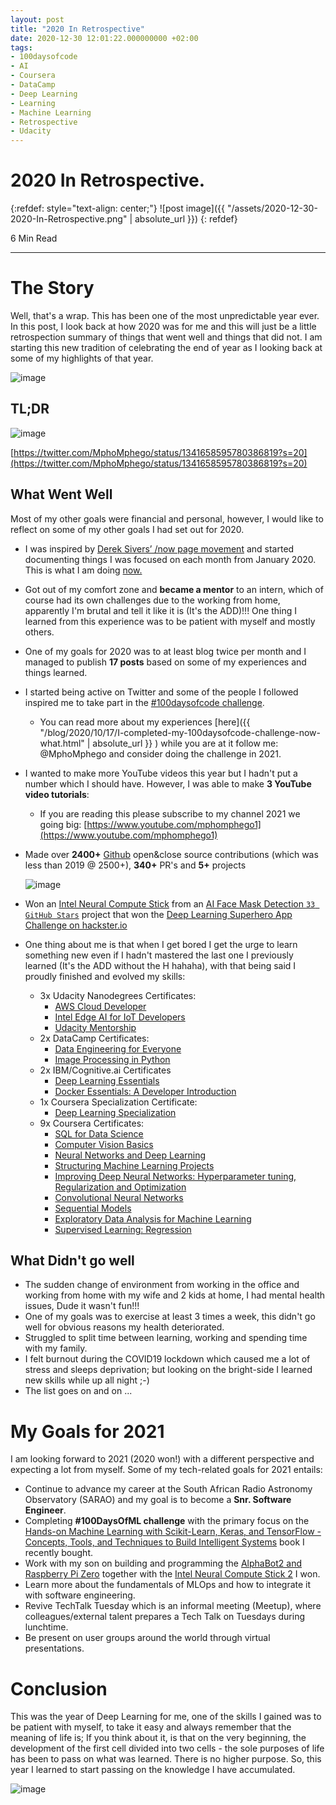 ```yaml
---
layout: post
title: "2020 In Retrospective"
date: 2020-12-30 12:01:22.000000000 +02:00
tags:
- 100daysofcode
- AI
- Coursera
- DataCamp
- Deep Learning
- Learning
- Machine Learning
- Retrospective
- Udacity
---
```

# 2020 In Retrospective.

{:refdef: style="text-align: center;"}
![post image]({{ "/assets/2020-12-30-2020-In-Retrospective.png" | absolute_url }})
{: refdef}

6 Min Read

-----------------------------------------------------------------------------------------

# The Story

Well, that's a wrap. This has been one of the most unpredictable year ever. In this post, I look back at how 2020 was for me and this will just be a little retrospection summary of things that went well and things that did not. I am starting this new tradition of celebrating the end of year as I looking back at some of my highlights of that year.

![image](https://user-images.githubusercontent.com/7910856/103358803-2b43ba80-4abf-11eb-9366-8444636c14d4.png)


## TL;DR

![image](https://user-images.githubusercontent.com/7910856/103348815-d2b2f400-4aa3-11eb-8887-4761ea9f1637.png)

[https://twitter.com/MphoMphego/status/1341658595780386819?s=20](https://twitter.com/MphoMphego/status/1341658595780386819?s=20)

## What Went Well

Most of my other goals were financial and personal, however, I would like to reflect on some of my other goals I had set out for 2020.

- I was inspired by [Derek Sivers’ /now page movement](https://sivers.org/now3) and started documenting things I was focused on each month from January 2020. This is what I am doing [now.](https://blog.mphomphego.co.za/now)

- Got out of my comfort zone and **became a mentor** to an intern, which of course had its own challenges due to the working from home, apparently I'm brutal and tell it like it is (It's the ADD)!!! 
    One thing I learned from this experience was to be patient with myself and mostly others.

- One of my goals for 2020 was to at least blog twice per month and I managed to publish **17 posts** based on some of my experiences and things learned.

- I started being active on Twitter and some of the people I followed inspired me to take part in the [#100daysofcode challenge](https://www.100daysofcode.com/). 
    - You can read more about my experiences [here]({{ "/blog/2020/10/17/I-completed-my-100daysofcode-challenge-now-what.html" | absolute_url }} ) while you are at it follow me: @MphoMphego and consider doing the challenge in 2021.


- I wanted to make more YouTube videos this year but I hadn't put a number which I should have. However, I was able to make **3 YouTube video tutorials**: 
    -  If you are reading this please subscribe to my channel 2021 we going big: [https://www.youtube.com/mphomphego1](https://www.youtube.com/mphomphego1)

- Made over **2400+** [Github](www.github.com/mmphego) open&close source contributions (which was less than 2019 @ 2500+), **340+** PR's and **5+** projects

    ![image](https://user-images.githubusercontent.com/7910856/103354260-bfa82000-4ab3-11eb-95ca-7683327288af.png)

- Won an [Intel Neural Compute Stick](https://software.intel.com/content/www/us/en/develop/articles/intel-movidius-neural-compute-stick.html) from an [AI Face Mask Detection `33 GitHub Stars`](https://github.com/mmphego/face_mask_detection_openvino) project that won the [Deep Learning Superhero App Challenge on hackster.io](https://www.hackster.io/contests/DLSuperheroes)

- One thing about me is that when I get bored I get the urge to learn something new even if I hadn't mastered the last one I previously learned (It's the ADD without the H hahaha), with that being said I proudly finished and evolved my skills:
    - 3x Udacity Nanodegrees Certificates:
        - [AWS Cloud Developer](https://bit.ly/3bDW1Tx)
        - [Intel Edge AI for IoT Developers](https://bit.ly/3hlU9Rx)
        - [Udacity Mentorship](https://confirm.udacity.com/CR7THQTA)
    - 2x DataCamp Certificates:
        - [Data Engineering for Everyone](https://www.datacamp.com/statement-of-accomplishment/course/d4b904060f7b8f9cc09108d67e8b38090e5366ea)
        - [Image Processing in Python](https://www.datacamp.com/statement-of-accomplishment/course/83dd4580afecb275fc8bbc3b33e9c2b37d1b0941?raw=1)
    - 2x IBM/Cognitive.ai Certificates
        + [Deep Learning Essentials](https://www.youracclaim.com/badges/ad832d4d-1fd9-414c-8a15-c7bb785c7ff8)
        + [Docker Essentials: A Developer Introduction](https://courses.cognitiveclass.ai/certificates/1cc20979bb2541b98ebe89b7dddba922)
    - 1x Coursera Specialization Certificate:
        + [Deep Learning Specialization](https://www.coursera.org/account/accomplishments/specialization/certificate/G56VYEEUA74F)
    - 9x Coursera Certificates:
        + [SQL for Data Science](https://www.coursera.org/account/accomplishments/certificate/7CHG32GPG87F)
        + [Computer Vision Basics](https://www.coursera.org/account/accomplishments/records/AU55ZKBNNWV8)
        + [Neural Networks and Deep Learning](https://bit.ly/2Qxyo65)
        + [Structuring Machine Learning Projects](https://www.coursera.org/account/accomplishments/verify/BAYZTYTQ8HL9)
        + [Improving Deep Neural Networks: Hyperparameter tuning, Regularization and Optimization](https://www.coursera.org/account/accomplishments/verify/ZURGHWGGD5UD)
        + [Convolutional Neural Networks](https://coursera.org/share/ed8ab98d1f10d6bf93b611d03da65ddc)
        + [Sequential Models](https://www.coursera.org/account/accomplishments/certificate/DSDUZ8J6S7RC)
        + [Exploratory Data Analysis for Machine Learning](https://coursera.org/share/1c238ff3b9ffd2b3162716eaa0daed78)
        + [Supervised Learning: Regression](https://www.coursera.org/account/accomplishments/certificate/JTVYGECVVQTQ)

## What Didn't go well

- The sudden change of environment from working in the office and working from home with my wife and 2 kids at home, I had mental health issues, Dude it wasn't fun!!!
- One of my goals was to exercise at least 3 times a week, this didn't go well for obvious reasons my health deteriorated.
- Struggled to split time between learning, working and spending time with my family.
- I felt burnout during the COVID19 lockdown which caused me a lot of stress and sleeps deprivation; but looking on the bright-side I learned new skills while up all night ;-)
- The list goes on and on ...


# My Goals for 2021

I am looking forward to 2021 (2020 won!) with a different perspective and expecting a lot from myself. Some of my tech-related goals for 2021 entails:

- Continue to advance my career at the South African Radio Astronomy Observatory (SARAO) and my goal is to become a **Snr. Software Engineer**.
- Completing **#100DaysOfML challenge** with the primary focus on the [Hands-on Machine Learning with Scikit-Learn, Keras, and TensorFlow - Concepts, Tools, and Techniques to Build Intelligent Systems](https://www.goodreads.com/book/show/40363665-hands-on-machine-learning-with-scikit-learn-keras-and-tensorflow) book I recently bought.
- Work with my son on building and programming the [AlphaBot2 and Raspberry Pi Zero](https://twitter.com/MphoMphego/status/1338402741685727234?s=20) together with the [Intel Neural Compute Stick 2](https://twitter.com/MphoMphego/status/1324097569417560078?s=20) I won.
- Learn more about the fundamentals of MLOps and how to integrate it with software engineering.
- Revive TechTalk Tuesday which is an informal meeting (Meetup), where colleagues/external talent prepares a Tech Talk on Tuesdays during lunchtime.
- Be present on user groups around the world through virtual presentations.

# Conclusion

This was the year of Deep Learning for me, one of the skills I gained was to be patient with myself, to take it easy and always remember that the meaning of life is; If you think about it, is that on the very beginning, the development of the first cell divided into two cells - the sole purposes of life has been to pass on what was learned. There is no higher purpose. So, this year I learned to start passing on the knowledge I have accumulated. 

![image](https://user-images.githubusercontent.com/7910856/103353089-8f12b700-4ab0-11eb-89dd-535a767c1871.png)
